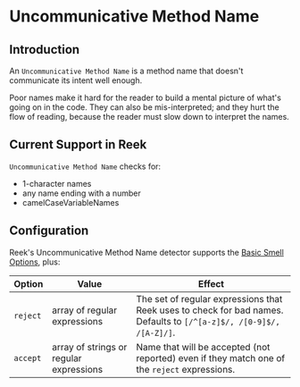 # Uncommunicative Method Name

## Introduction

An `Uncommunicative Method Name` is a method name that doesn't communicate its intent well enough.

Poor names make it hard for the reader to build a mental picture of what's going on in the code. They can also be mis-interpreted; and they hurt the flow of reading, because the reader must slow down to interpret the names.

## Current Support in Reek

`Uncommunicative Method Name` checks for:

* 1-character names
* any name ending with a number
* camelCaseVariableNames

## Configuration

Reek's Uncommunicative Method Name detector supports the [Basic Smell Options](Basic-Smell-Options.md), plus:

| Option         | Value       | Effect  |
| ---------------|-------------|---------|
| `reject` | array of regular expressions | The set of regular expressions that Reek uses to check for bad names. Defaults to `[/^[a-z]$/, /[0-9]$/, /[A-Z]/]`. |
| `accept` | array of strings or regular expressions | Name that will be accepted (not reported) even if they match one of the `reject` expressions. |
